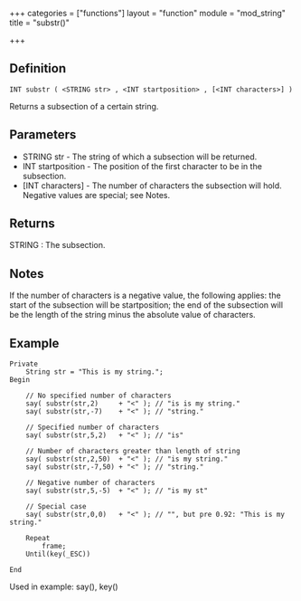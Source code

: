 +++
categories = ["functions"]
layout = "function"
module = "mod_string"
title = "substr()"

+++

## Definition

    INT substr ( <STRING str> , <INT startposition> , [<INT characters>] )

Returns a subsection of a certain string.

## Parameters

- STRING str - The string of which a subsection will be returned.
- INT startposition - The position of the first character to be in the subsection.
- [INT characters] - The number of characters the subsection will hold. Negative values are special; see Notes.

## Returns

STRING : The subsection.

## Notes

If the number of characters is a negative value, the following applies: the start of the subsection will be startposition; the end of the subsection will be the length of the string minus the absolute value of characters.

## Example

```
Private
    String str = "This is my string.";
Begin

    // No specified number of characters
    say( substr(str,2)     + "<" ); // "is is my string."
    say( substr(str,-7)    + "<" ); // "string."

    // Specified number of characters
    say( substr(str,5,2)   + "<" ); // "is"

    // Number of characters greater than length of string
    say( substr(str,2,50)  + "<" ); // "is my string."
    say( substr(str,-7,50) + "<" ); // "string."

    // Negative number of characters
    say( substr(str,5,-5)  + "<" ); // "is my st"

    // Special case
    say( substr(str,0,0)   + "<" ); // "", but pre 0.92: "This is my string."

    Repeat
        frame;
    Until(key(_ESC))

End
```

Used in example: say(), key()
